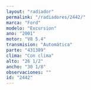 ```yaml
---
layout: "radiador"
permalink: "/radiadores/2442/"
marca: "Ford"
modelo: "Excursion"
ano: "2001"
motor: "V8 5.4"
transmision: "Automática"
parte: "431389"
clima: "Con clima"
alto: "26 1/2"
ancho: "30 1/8"
observaciones: ""
id: "2442"
---
```


